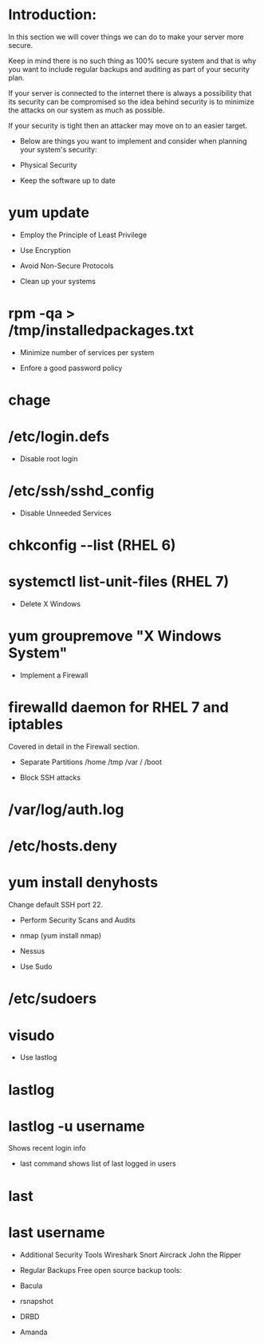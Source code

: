 # Introduction:

In this section we will cover things we can do to make
your server more secure.

Keep in mind there is no such thing as 100% secure
system and that is why you want to include regular
backups and auditing as part of your security plan.

If your server is connected to the internet there is
always a possibility that its security can be compromised
so the idea behind security is to minimize the attacks
on our system as much as possible.

If your security is tight then an attacker may move on
to an easier target.


- Below are things you want to implement and consider when
planning your system's security:


- Physical Security

- Keep the software up to date
# yum update

- Employ the Principle of Least Privilege

- Use Encryption

- Avoid Non-Secure Protocols

- Clean up your systems
# rpm -qa > /tmp/installedpackages.txt

- Minimize number of services per system

- Enfore a good password policy
# chage
# /etc/login.defs

- Disable root login
# /etc/ssh/sshd_config

- Disable Unneeded Services
# chkconfig  --list   (RHEL 6)
# systemctl list-unit-files (RHEL 7)

- Delete X Windows
# yum groupremove "X Windows System"

- Implement a Firewall
# firewalld daemon for RHEL 7 and iptables
Covered in detail in the Firewall section.

- Separate Partitions
/home
/tmp
/var
/
/boot

- Block SSH attacks

# /var/log/auth.log
# /etc/hosts.deny
# yum install denyhosts
Change default SSH port 22.


- Perform Security Scans and Audits

 - nmap (yum install nmap)
 - Nessus


- Use Sudo
# /etc/sudoers
# visudo


- Use lastlog
# lastlog
# lastlog -u username

Shows recent login info


- last command shows list of last logged in users
# last
# last username


- Additional Security Tools
Wireshark
Snort
Aircrack
John the Ripper


- Regular Backups
Free open source backup tools:
- Bacula
- rsnapshot
- DRBD
- Amanda































